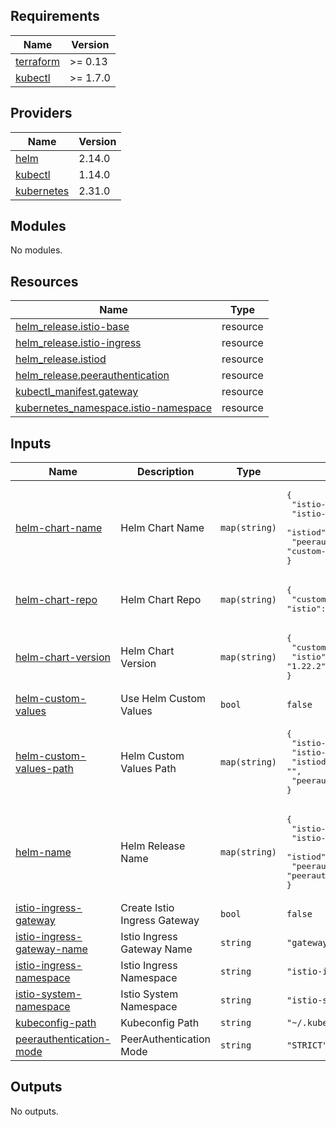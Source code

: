 <!-- BEGIN_TF_DOCS -->
## Requirements

| Name | Version |
|------|---------|
| <a name="requirement_terraform"></a> [terraform](#requirement\_terraform) | >= 0.13 |
| <a name="requirement_kubectl"></a> [kubectl](#requirement\_kubectl) | >= 1.7.0 |

## Providers

| Name | Version |
|------|---------|
| <a name="provider_helm"></a> [helm](#provider\_helm) | 2.14.0 |
| <a name="provider_kubectl"></a> [kubectl](#provider\_kubectl) | 1.14.0 |
| <a name="provider_kubernetes"></a> [kubernetes](#provider\_kubernetes) | 2.31.0 |

## Modules

No modules.

## Resources

| Name | Type |
|------|------|
| [helm_release.istio-base](https://registry.terraform.io/providers/hashicorp/helm/latest/docs/resources/release) | resource |
| [helm_release.istio-ingress](https://registry.terraform.io/providers/hashicorp/helm/latest/docs/resources/release) | resource |
| [helm_release.istiod](https://registry.terraform.io/providers/hashicorp/helm/latest/docs/resources/release) | resource |
| [helm_release.peerauthentication](https://registry.terraform.io/providers/hashicorp/helm/latest/docs/resources/release) | resource |
| [kubectl_manifest.gateway](https://registry.terraform.io/providers/gavinbunney/kubectl/latest/docs/resources/manifest) | resource |
| [kubernetes_namespace.istio-namespace](https://registry.terraform.io/providers/hashicorp/kubernetes/latest/docs/resources/namespace) | resource |

## Inputs

| Name | Description | Type | Default | Required |
|------|-------------|------|---------|:--------:|
| <a name="input_helm-chart-name"></a> [helm-chart-name](#input\_helm-chart-name) | Helm Chart Name | `map(string)` | <pre>{<br>  "istio-base": "base",<br>  "istio-ingress": "gateway",<br>  "istiod": "istiod",<br>  "peerauthentication": "custom-manifest"<br>}</pre> | no |
| <a name="input_helm-chart-repo"></a> [helm-chart-repo](#input\_helm-chart-repo) | Helm Chart Repo | `map(string)` | <pre>{<br>  "custom-manifest": "https://puhhh.github.io/pages-helm-repo/",<br>  "istio": "https://istio-release.storage.googleapis.com/charts"<br>}</pre> | no |
| <a name="input_helm-chart-version"></a> [helm-chart-version](#input\_helm-chart-version) | Helm Chart Version | `map(string)` | <pre>{<br>  "custom-manifest": "0.0.1",<br>  "istio": "1.22.2"<br>}</pre> | no |
| <a name="input_helm-custom-values"></a> [helm-custom-values](#input\_helm-custom-values) | Use Helm Custom Values | `bool` | `false` | no |
| <a name="input_helm-custom-values-path"></a> [helm-custom-values-path](#input\_helm-custom-values-path) | Helm Custom Values Path | `map(string)` | <pre>{<br>  "istio-base": "",<br>  "istio-ingress": "",<br>  "istiod": "",<br>  "peerauthentication": ""<br>}</pre> | no |
| <a name="input_helm-name"></a> [helm-name](#input\_helm-name) | Helm Release Name | `map(string)` | <pre>{<br>  "istio-base": "base",<br>  "istio-ingress": "gateway",<br>  "istiod": "istiod",<br>  "peerauthentication": "peerauthentication"<br>}</pre> | no |
| <a name="input_istio-ingress-gateway"></a> [istio-ingress-gateway](#input\_istio-ingress-gateway) | Create Istio Ingress Gateway | `bool` | `false` | no |
| <a name="input_istio-ingress-gateway-name"></a> [istio-ingress-gateway-name](#input\_istio-ingress-gateway-name) | Istio Ingress Gateway Name | `string` | `"gateway"` | no |
| <a name="input_istio-ingress-namespace"></a> [istio-ingress-namespace](#input\_istio-ingress-namespace) | Istio Ingress Namespace | `string` | `"istio-ingress"` | no |
| <a name="input_istio-system-namespace"></a> [istio-system-namespace](#input\_istio-system-namespace) | Istio System Namespace | `string` | `"istio-system"` | no |
| <a name="input_kubeconfig-path"></a> [kubeconfig-path](#input\_kubeconfig-path) | Kubeconfig Path | `string` | `"~/.kube/config"` | no |
| <a name="input_peerauthentication-mode"></a> [peerauthentication-mode](#input\_peerauthentication-mode) | PeerAuthentication Mode | `string` | `"STRICT"` | no |

## Outputs

No outputs.
<!-- END_TF_DOCS -->
